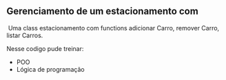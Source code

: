## Gerenciamento de um estacionamento com

<img href="https://github.com/user-attachments/assets/66f9b90c-a0c3-4a55-81d7-c805d3131194"></img>
Uma class estacionamento com functions adicionar Carro, remover Carro, listar Carros.

<p>Nesse codigo pude treinar:</p>
<ul>
  <li>POO</li>
  <li> Lógica de programação</li>
</ul>

